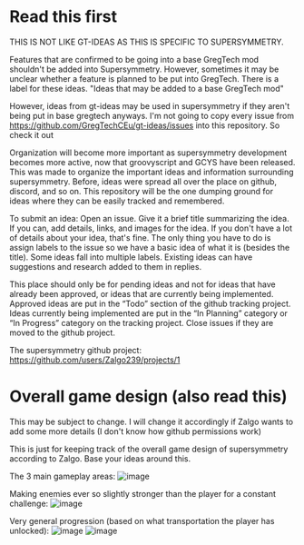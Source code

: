 # Read this first

THIS IS NOT LIKE GT-IDEAS AS THIS IS SPECIFIC TO SUPERSYMMETRY.

Features that are confirmed to be going into a base GregTech mod shouldn't be added into Supersymmetry. However, sometimes it may be unclear whether a feature is planned to be put into GregTech. There is a label for these ideas. "Ideas that may be added to a base GregTech mod"

However, ideas from gt-ideas may be used in supersymmetry if they aren't being put in base gregtech anyways. I'm not going to copy every issue from https://github.com/GregTechCEu/gt-ideas/issues into this repository. So check it out

Organization will become more important as supersymmetry development becomes more active, now that groovyscript and GCYS have been released. This was made to organize the important ideas and information surrounding supersymmetry. Before, ideas were spread all over the place on github, discord, and so on. This repository will be the one dumping ground for ideas where they can be easily tracked and remembered.

To submit an idea: Open an issue. Give it a brief title summarizing the idea. If you can, add details, links, and images for the idea. If you don't have a lot of details about your idea, that's fine. The only thing you have to do is assign labels to the issue so we have a basic idea of what it is (besides the title). Some ideas fall into multiple labels. Existing ideas can have suggestions and research added to them in replies.

This place should only be for pending ideas and not for ideas that have already been approved, or ideas that are currently being implemented.
Approved ideas are put in the “Todo” section of the github tracking project. Ideas currently being implemented are put in the “In Planning” category or “In Progress” category on the tracking project. Close issues if they are moved to the github project.

The supersymmetry github project: https://github.com/users/Zalgo239/projects/1

# Overall game design (also read this)

This may be subject to change. I will change it accordingly if Zalgo wants to add some more details (I don't know how github permissions work)

This is just for keeping track of the overall game design of supersymmetry according to Zalgo. Base your ideas around this.

The 3 main gameplay areas:
![image](https://user-images.githubusercontent.com/112270586/196346365-ba463a92-75ba-4209-a5cd-215f4f61816c.png)

Making enemies ever so slightly stronger than the player for a constant challenge:
![image](https://user-images.githubusercontent.com/112270586/196346427-f74cc112-aac4-42f0-9144-cf16d4cf28fe.png)

Very general progression (based on what transportation the player has unlocked):
![image](https://user-images.githubusercontent.com/112270586/196346551-4dbd3514-e1f0-4292-a058-b1d881ab3a0e.png)
![image](https://user-images.githubusercontent.com/112270586/196346562-a3f4dfb9-1456-465a-935a-471a25060a28.png)


